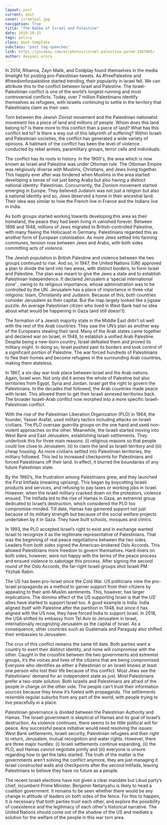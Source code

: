 ```yaml
---
layout: post
current: post
cover: israelpal.jpg
navigation: True
title: "The Nakba of Israel and Palestine"
date: 2019-10-15
tags: policy
class: post-template
subclass: 'post tag-speeches'
link: https://pixabay.com/es/photos/israel-palestina-pared-3387065/
author: devyani.arora
---
```

In 2014, Rihanna, Zayn Malik, and Coldplay found themselves in the media limelight for posting pro-Palestinian tweets. As #freePalestine and #freedomforpalestine started trending, their popularity in Israel fell. We can attribute this to the conflict between Israel and Palestine. The Israel-Palestinian conflict is one of the world’s longest-running and most controversial conflicts. Today, over 7 million Palestinians identify themselves as refugees, with Israelis continuing to settle in the territory that Palestinians claim as their own.

Torn between the Jewish Zionist movement and the Palestinian nationalist movement lies a piece of land and millions of people. Whom does this land belong to? Is there more to this conflict than a piece of land? What has this conflict led to? Is there a way out of this labyrinth of suffering? Within Israeli and Palestinian societies, the conflict has generated a wide variety of opinions. A hallmark of the conflict has been the level of violence conducted by rebel armies, paramilitary groups, terror cells and individuals.

The conflict has its roots in history. In the 1900's, the area which is now known as Israel and Palestine was under Ottoman rule. The Ottoman Empire was religiously diverse with Muslims, Christians, and Jews living together. This happily ever after was hindered when Muslims in the area started developing a sense of not just being Arabs but also having a distinct national identity: Palestinian. Concurrently, the Zionism movement started emerging in Europe. They believed Judaism was not just a religion but also a national identity and so, Jews deserved a home in their ancestral land. Their idea was similar to how the French live in France and the Indians live in India.

As both groups started working towards developing this area as their homeland, the peace they had been living in vanished forever. Between 1896 and 1948, millions of Jews migrated to British-controlled Palestine, with many fleeing the Holocaust in Germany. Palestinians regarded this as another form of European colonisation. As more Jews settled into farming communes, tension rose between Jews and Arabs, with both sides committing acts of violence.

The Jewish population in British Palestine and violence between the two groups continued to rise. And so, in 1947, the United Nations (UN) approved a plan to divide the land into two areas, with distinct borders, to form Israel and Palestine. The plan was meant to give the Jews a state and to establish Palestinian independence. It declared Jerusalem a ‘special international zone’ , owing to its religious importance, whose administration was to be controlled by the UN. Jerusalem has a place of importance in three vital religions: Islam, Christianity and Judaism. Because of this, both countries consider Jerusalem as their capital. But the map largely looked like a jigsaw puzzle. An average Palestinian citizen who lived in West Bank had no idea about what would be happening in Gaza (and still doesn’t).

The formation of a Jewish majority state in the Middle East didn’t sit well with the rest of the Arab countries. They saw the UN’s plan as another way of the Europeans stealing their land. Many of the Arab states came together and declared war on Israel, in 1948, to establish a unified Arab Palestine. Despite being a new-born country, Israel defeated them and proved its military might. In doing so, Israel pushed past its borders and took control of a significant portion of Palestine. The war forced hundreds of Palestinians to flee their homes and become refugees in the surrounding Arab countries, making them stateless.

In 1967, a six-day war took place between Israel and the Arab nations. Again, Israel won. Not only did it annex the whole of Palestine but also territories from Egypt, Syria and Jordan. Israel got the right to govern the Palestinians. In the decades that followed, the Arab countries made peace with Israel. This allowed them to get their Israeli annexed territories back. The broader Israeli-Arab conflict now morphed into a more specific Israeli-Palestinian conflict.

With the rise of the Palestinian Liberation Organization (PLO) in 1964, the founder, Yasser Arafat, used military tactics including attacks on Israeli civilians. The PLO oversaw guerrilla groups on the one hand and used non-violent approaches on the other. Meanwhile, the Israeli started moving into West Bank and East Jerusalem, establishing Israeli settlements. They undertook this for three main reasons: (i) religious reasons so that people could live close to Jerusalem, (ii) to claim the land as Israeli territory and (iii) cheap housing. As more civilians settled into Palestinian territories, the military followed. This led to increased checkpoints for Palestinians and forced Palestinians off their land. In effect, it blurred the boundaries of any future Palestinian state.

By the 1980’s, the frustration among Palestinians grew, and they launched the First Intifada (meaning uprising). This began by boycotting Israeli products and services, and refusing to pay taxes or working jobs in Israel. However, when the Israeli military cracked down on the protestors, violence ensued. The Intifada led to the rise of Hamas in Gaza, an extremist group dedicated to Israel’s destruction, which considered the PLO too compromise-minded. Till date, Hamas has garnered support not just because of its military strength but because of the social welfare projects undertaken by it in Gaza. They have built schools, mosques and clinics.

In 1993, the PLO accepted Israel’s right to exist and in exchange wanted Israel to recognize it as the legitimate representative of Palestinians. That was the beginning of real peace negotiations between the two sides. Leaders from both sides signed the American-brokered Oslo Accords. This allowed Palestinians more freedom to govern themselves. Hard-liners on both sides, however, were not happy with the terms of the peace process and ensued violence to sabotage this process. After signing the second round of the Oslo Accords, the far-right Israeli groups shot Israeli PM Yitzhak Rabin.

The US has been pro-Israel since the Cold War. US politicians view the pro-Israel propaganda as a method to garner support from their citizens by appealing to their anti-Muslim sentiments. This, however, has larger implications. The domino effect of the US supporting Israel is that the US' allies have started to support Israel too. A good example is India. India aligned itself with Palestine after the partition in 1948, but since it has aligned with the US now, they have forced India to support Israel. In 2018, the USA shifted its embassy from Tel Aviv to Jerusalem in Israel, internationally recognizing Jerusalem as the capital of Israel. As a consequence, other countries such as Guatemala and Paraguay also shifted their embassies to Jerusalem.

The crux of this conflict remains the same till date. Both parties want a country to exert their distinct identity, and none will compromise with the other. Caught in the crossfire between the two governments and extremist groups, it’s the voices and lives of the citizens that are being compromised. Everyone who identifies as either a Palestinian or an Israeli knows at least one person who lost their life because of this conflict. Most Jews see the Palestinians’ demand for an independent state as just. Most Palestinians prefer a two-state solution. Both Israelis and Palestinians are afraid of the people in charge on the other side. The people can’t trust their information sources because they know it’s fueled with propaganda. The settlements resemble regular suburbs from any part of the world, with people trying to live peacefully in a place.

Palestinian governance is divided between the Palestinian Authority and Hamas. The Israeli government is skeptical of Hamas and its goal of Israel’s destruction. As violence continues, there seems to be little political will for peace. Any successful peace initiative would need resolving the issues: West Bank settlements, Israeli security, Palestinian refugees and their right to return, Jerusalem, mutual recognition and water rights. However, there are three major hurdles: (i) Israeli settlements continue expanding, (ii) the PLO, and Hamas cannot negotiate jointly and (iii) everyone is unsure regarding how to get the talks started. The truth of the matter is the governments aren’t solving the conflict anymore, they are just managing it. Israel constructed walls and checkpoints after the second Intifada, leaving Palestinians to believe they have no future as a people.

The recent Israeli elections have not given a clear mandate but Likud party’s chief, incumbent Prime Minister, Benjamin Netanyahu is likely to head a coalition government. It remains to be seen whether there would be any change in attitude of leaders on both sides of the fence. For this to happen, it is necessary that both parties trust each other, and explore the possibility of coexistence and the legitimacy of each other's historical narrative. The United Nations should come out of the shadow of the US and mediate a solution for the welfare of the people in this war torn area.
